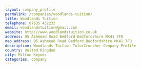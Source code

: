```yaml
---
layout: company_profile
permalink: /companies/woodlands-tuition/
title: Woodlands Tuition
telephone: 07535 432233
email: woodlandstuition@gmail.com
website: http://www.woodlandstuition.co.uk
address: 95 Ashmead Road Bedford Bedfordshire MK41 7FD
map_address: 95 Ashmead Road Bedford Bedfordshire MK41 7FD
description: Woodlands Tuition TutorCruncher Company Profile
country: United Kingdom
city: Milton Keynes
categories: company
---
```

